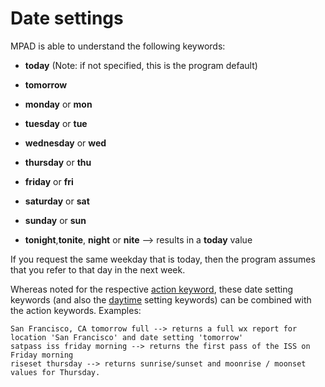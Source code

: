 # Date settings

MPAD is able to understand the following keywords:

- __today__ (Note: if not specified, this is the program default)

- __tomorrow__

- __monday__ or __mon__

- __tuesday__ or __tue__

- __wednesday__ or __wed__

- __thursday__ or __thu__

- __friday__ or __fri__

- __saturday__ or __sat__

- __sunday__ or __sun__

- __tonight__,__tonite__, __night__ or __nite__ --> results in a __today__ value

If you request the same weekday that is today, then the program assumes that you refer to that day in the next week.

Whereas noted for the respective [action keyword](01_actions.md), these date setting keywords (and also the [daytime](03_daytime_settings.md) setting keywords) can be combined with the action keywords. Examples:

```
San Francisco, CA tomorrow full --> returns a full wx report for location 'San Francisco' and date setting 'tomorrow'
satpass iss friday morning --> returns the first pass of the ISS on Friday morning
riseset thursday --> returns sunrise/sunset and moonrise / moonset values for Thursday.
```
